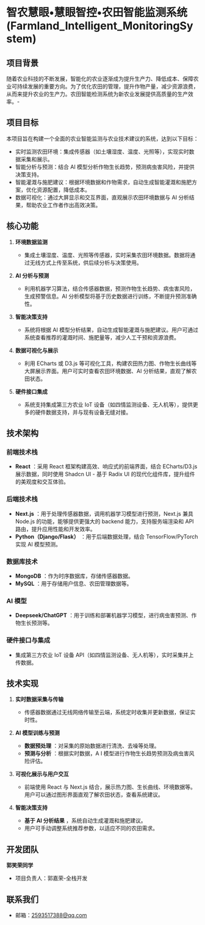 #  智农慧眼•慧眼智控•农田智能监测系统  (Farmland_Intelligent_MonitoringSystem)
## 项目背景

随着农业科技的不断发展，智能化的农业逐渐成为提升生产力、降低成本、保障农业可持续发展的重要方向。为了优化农田的管理，提升作物产量，减少资源浪费，从而来提升农业的生产力。农田智能检测系统为新农业发展提供高质量的生产效率。-

## 项目目标

本项目旨在构建一个全面的农业智能监测与农业技术建议的系统，达到以下目标：

  * 实时监测农田环境：集成传感器（如土壤湿度、温度、光照等），实现实时数据采集和展示。
  * 智能分析与预测：结合 AI 模型分析作物生长趋势，预测病虫害风险，并提供决策支持。
  * 智能灌溉与施肥建议：根据环境数据和作物需求，自动生成智能灌溉和施肥方案，优化资源配置，降低成本。
  * 数据可视化：通过大屏显示和交互界面，直观展示农田环境数据与 AI 分析结果，帮助农业工作者作出高效决策。

## 核心功能

  1. **环境数据监测**
     * 集成土壤湿度、温度、光照等传感器，实时采集农田环境数据。数据将通过无线方式上传至系统，供后续分析与决策使用。

  2. **AI 分析与预测**
     * 利用机器学习算法，结合传感器数据，预测作物生长趋势、病虫害风险，生成预警信息。AI 分析模型将基于历史数据进行训练，不断提升预测准确性。

  3. **智能决策支持**
     * 系统将根据 AI 模型分析结果，自动生成智能灌溉与施肥建议。用户可通过系统查看推荐的灌溉时间、施肥量等，减少人工干预和资源浪费。

  4. **数据可视化与展示**
     * 利用 ECharts 或 D3.js 等可视化工具，构建农田热力图、作物生长曲线等大屏展示界面。用户可实时查看农田环境数据、AI 分析结果，直观了解农田状态。

  5. **硬件接口集成**
     * 系统支持集成第三方农业 IoT 设备（如四情监测设备、无人机等），提供更多的硬件数据支持，并与现有设备无缝对接。

## 技术架构

### 前端技术栈

  * **React** ：采用 React 框架构建高效、响应式的前端界面，结合 ECharts/D3.js 展示数据，同时使用 Shadcn UI - 基于 Radix UI 的现代化组件库，提升组件的美观度和交互体验。

### 后端技术栈

  * **Next.js** ：用于处理传感器数据，调用机器学习模型进行预测，Next.js 兼具 Node.js 的功能，能够提供更强大的 backend 能力，支持服务端渲染和 API 路由，提升应用性能和开发效率。
  * **Python（Django/Flask）** ：用于后端数据处理，结合 TensorFlow/PyTorch 实现 AI 模型预测。

### 数据库技术

  * **MongoDB** ：作为时序数据库，存储传感器数据。
  * **MySQL** ：用于存储用户信息、农田管理数据等。

### AI 模型

  * **Deepseek/ChatGPT** ：用于训练和部署机器学习模型，进行病虫害预测、作物生长预测等。

### 硬件接口与集成

  * 集成第三方农业 IoT 设备 API（如四情监测设备、无人机等），实时采集并上传数据。

## 技术实现

  1. **实时数据采集与传输**
     * 传感器数据通过无线网络传输至云端，系统定时收集并更新数据，保证实时性。

  2. **AI 模型训练与预测**
     * **数据预处理** ：对采集的原始数据进行清洗、去噪等处理。
     * **预测与分析** ：根据实时数据，A I 模型进行作物生长趋势预测及病虫害风险评估。

  3. **可视化展示与用户交互**
     * 前端使用 React 与 Next.js 结合，展示热力图、生长曲线、环境数据等。用户可以通过图形界面直观了解农田状态，查看系统建议。

  4. **智能决策支持**
     * **基于 AI 分析结果** ，系统自动生成灌溉和施肥建议。
     * 用户可手动调整系统推荐参数，以适应不同的农田需求。

## 开发团队

**郭笑荣同学**
  * 项目负责人：郭嘉荣-全栈开发

## 联系我们
* 邮箱：2593517388@qq.com






